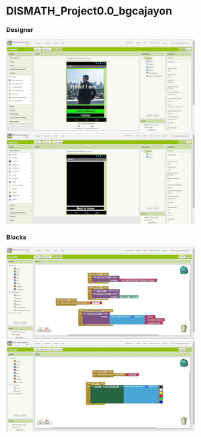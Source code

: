 # DISMATH_Project0.0_bgcajayon

### Designer
![Screenshot](S1D.PNG)
![Screenshot](S2D.PNG)

### Blocks
![Screenshot](S1B.PNG)
![Screenshot](S2B.PNG)
